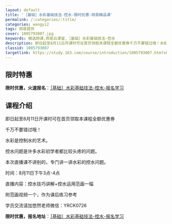 ```yaml
---
layout: default
title: '［基础］水彩基础技法-控水-限时优惠-网易精品课'
permalink: /:categories/:title/
categories: wangyi2
tags: 网易提供
cover: 1005793007.jpg
keywords: 精选网课,网易云课堂,［基础］水彩基础技法-控水
description: 即日起至8月11日开课时可在首页领取本课程全额优惠券千万不要错过哦！水彩是控制水的艺术。控水问题是许多水彩初学者都比较头
classid: 1005793007
targetlink: https://study.163.com/course/introduction/1005793007.htm?share=1&shareId=1025206652&utm_campaign=share&utm_medium=iphoneShare&utm_source=&utm_u=1025206652
---
```


## 限时特惠

**限时优惠，火速报名**：[［基础］水彩基础技法-控水-报名学习](https://study.163.com/course/introduction/1005793007.htm?share=1&shareId=1025206652&utm_campaign=share&utm_medium=iphoneShare&utm_source=&utm_u=1025206652)

## 课程介绍

即日起至8月11日开课时可在首页领取本课程全额优惠券

千万不要错过哦！

水彩是控制水的艺术。

控水问题是许多水彩初学者都比较头疼的问题。

本次直播课不讲别的，专门讲一讲水彩的控水问题。

时间：8月11日下午3点-4点

直播内容：控水技巧讲解+控水运用范画一幅

附范画视频一个，作为课后练习参考

学员交流请加悠然老师微信：YRCK0726

**限时优惠，报名地址**：[［基础］水彩基础技法-控水-报名学习](https://study.163.com/course/introduction/1005793007.htm?share=1&shareId=1025206652&utm_campaign=share&utm_medium=iphoneShare&utm_source=&utm_u=1025206652)

